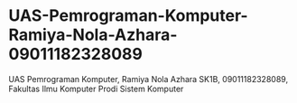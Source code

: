 # UAS-Pemrograman-Komputer-Ramiya-Nola-Azhara-09011182328089
UAS Pemrograman Komputer, Ramiya Nola Azhara SK1B, 09011182328089, Fakultas Ilmu Komputer Prodi Sistem Komputer
